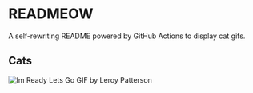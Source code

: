 # READMEOW

A self-rewriting README powered by GitHub Actions to display cat gifs.

## Cats

![Im Ready Lets Go GIF by Leroy Patterson](https://media3.giphy.com/media/CjmvTCZf2U3p09Cn0h/200.gif?cid=9acd02dacmcyac2x7w7ex28dlyyy9914fl2q5btwe6qihw89&ep=v1_gifs_search&rid=200.gif&ct=g)
